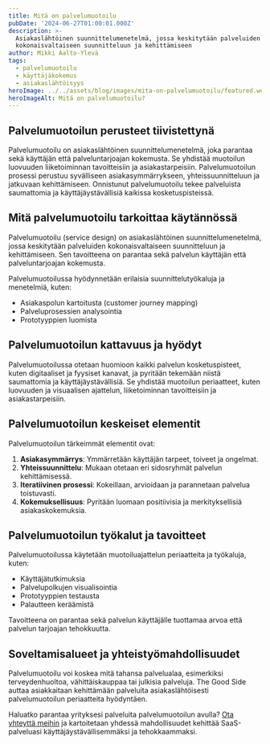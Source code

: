 ```yaml
---
title: Mitä on palvelumuotoilu
pubDate: '2024-06-27T01:00:01.000Z'
description: >-
  Asiakaslähtöinen suunnittelumenetelmä, jossa keskitytään palveluiden
  kokonaisvaltaiseen suunnitteluun ja kehittämiseen
author: Mikki Aalto-Ylevä
tags:
  - palvelumuotoilu
  - käyttäjäkokemus
  - asiakaslähtöisyys
heroImage: ../../assets/blog/images/mita-on-palvelumuotoilu/featured.webp
heroImageAlt: Mitä on palvelumuotoilu?
---
```


## Palvelumuotoilun perusteet tiivistettynä

Palvelumuotoilu on asiakaslähtöinen suunnittelumenetelmä, joka parantaa sekä käyttäjän että palveluntarjoajan kokemusta. Se yhdistää muotoilun luovuuden liiketoiminnan tavoitteisiin ja asiakastarpeisiin. Palvelumuotoilun prosessi perustuu syvälliseen asiakasymmärrykseen, yhteissuunnitteluun ja jatkuvaan kehittämiseen. Onnistunut palvelumuotoilu tekee palveluista saumattomia ja käyttäjäystävällisiä kaikissa kosketuspisteissä.

## Mitä palvelumuotoilu tarkoittaa käytännössä

Palvelumuotoilu (service design) on asiakaslähtöinen suunnittelumenetelmä, jossa keskitytään palveluiden kokonaisvaltaiseen suunnitteluun ja kehittämiseen. Sen tavoitteena on parantaa sekä palvelun käyttäjän että palveluntarjoajan kokemusta. 

Palvelumuotoilussa hyödynnetään erilaisia suunnittelutyökaluja ja menetelmiä, kuten:

- Asiakaspolun kartoitusta (customer journey mapping)
- Palveluprosessien analysointia 
- Prototyyppien luomista

## Palvelumuotoilun kattavuus ja hyödyt

Palvelumuotoilussa otetaan huomioon kaikki palvelun kosketuspisteet, kuten digitaaliset ja fyysiset kanavat, ja pyritään tekemään niistä saumattomia ja käyttäjäystävällisiä. Se yhdistää muotoilun periaatteet, kuten luovuuden ja visuaalisen ajattelun, liiketoiminnan tavoitteisiin ja asiakastarpeisiin.

## Palvelumuotoilun keskeiset elementit

Palvelumuotoilun tärkeimmät elementit ovat:

1. **Asiakasymmärrys**: Ymmärretään käyttäjän tarpeet, toiveet ja ongelmat.
2. **Yhteissuunnittelu**: Mukaan otetaan eri sidosryhmät palvelun kehittämisessä.
3. **Iteratiivinen prosessi**: Kokeillaan, arvioidaan ja parannetaan palvelua toistuvasti.
4. **Kokemuksellisuus**: Pyritään luomaan positiivisia ja merkityksellisiä asiakaskokemuksia.

## Palvelumuotoilun työkalut ja tavoitteet

Palvelumuotoilussa käytetään muotoiluajattelun periaatteita ja työkaluja, kuten:

- Käyttäjätutkimuksia
- Palvelupolkujen visualisointia
- Prototyyppien testausta 
- Palautteen keräämistä

Tavoitteena on parantaa sekä palvelun käyttäjälle tuottamaa arvoa että palvelun tarjoajan tehokkuutta.

## Soveltamisalueet ja yhteistyömahdollisuudet

Palvelumuotoilu voi koskea mitä tahansa palvelualaa, esimerkiksi terveydenhuoltoa, vähittäiskauppaa tai julkisia palveluja. The Good Side auttaa asiakkaitaan kehittämään palveluita asiakaslähtöisesti palvelumuotoilun periaatteita hyödyntäen.

Haluatko parantaa yrityksesi palveluita palvelumuotoilun avulla? [Ota yhteyttä meihin](/contact) ja kartoitetaan yhdessä mahdollisuudet kehittää SaaS-palveluasi käyttäjäystävällisemmäksi ja tehokkaammaksi.